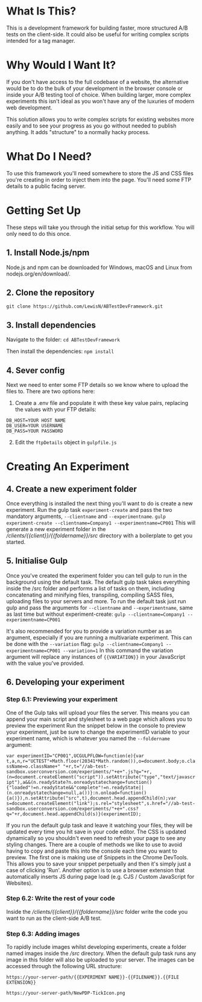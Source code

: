 # What Is This?
This is a development framework for building faster, more structured A/B tests on the client-side. It could also be useful for writing complex scripts intended for a tag manager.

# Why Would I Want It?
If you don't have access to the full codebase of a website, the alternative would be to do the bulk of your development in the browser console or inside your A/B testing tool of choice. When building larger, more complex experiments this isn't ideal as you won't have any of the luxuries of modern web development.

This solution allows you to write complex scripts for existing websites more easily and to see your progress as you go without needed to publish anything. It adds "structure" to a normally hacky process.

# What Do I Need?
To use this framework you'll need somewhere to store the JS and CSS files you're creating in order to inject them into the page. You'll need some FTP details to a public facing server.

# Getting Set Up
These steps will take you through the initial setup for this workflow. You will only need to do this once.

## 1. Install Node.js/npm
Node.js and npm can be downloaded for Windows, macOS and Linux from nodejs.org/en/download/.

## 2. Clone the repository
`git clone https://github.com/LewisN/ABTestDevFramework.git`

## 3. Install dependencies
Navigate to the folder:
`cd ABTestDevFramework`

Then install the dependencies:
`npm install`

## 4. Sever config
Next we need to enter some FTP details so we know where to upload the files to. There are two options here:
1. Create a .env file and populate it with these key value pairs, replacing the values with your FTP details:
```
DB_HOST=YOUR HOST NAME
DB_USER=YOUR USERNAME  
DB_PASS=YOUR PASSWORD
```
2. Edit the `ftpDetails` object in `gulpfile.js`


# Creating An Experiment

## 4. Create a new experiment folder
Once everything is installed the next thing you'll want to do is create a new experiment. Run the gulp task `experiment-create` and pass the two mandatory arguments, `--clientname` and `--experimentname`.
`gulp experiment-create --clientname=Company1 --experimentname=CP001`
This will generate a new experiment folder in the _/clients/{{client}}/{{foldername}}/src_ directory with a boilerplate to get you started.

## 5. Initialise Gulp
Once you've created the experiment folder you can tell gulp to run in the background using the default task. The default gulp task takes everything inside the /src folder and performs a list of tasks on them, including concatenating and minifying files, transpiling, compiling SASS files, uploading files to your servers and more. 
To run the default task just run gulp and pass the arguments for `--clientname` and `--experimentname`, same as last time but without experiment-create:
`gulp --clientname=Company1 --experimentname=CP001`

It's also recommended for you to provide a variation number as an argument, especially if you are running a multivariate experiment. This can be done with the `--variation` flag:
`gulp --clientname=Company1 --experimentname=CP001 --variation=1`
In this command the variation argument will replace any instances of `{{VARIATION}}` in your JavaScript with the value you've provided.

## 6. Developing your experiment
### Step 6.1: Previewing your experiment
One of the Gulp taks will upload your files the server. This means you can append your main script and stylesheet to a web page which allows you to preview the experiment Run the snippet below in the console to preview your experiment, just be sure to change the experimentID variable to your experiment name, which is whatever you named the `--foldername` argument:

```var experimentID="CP001",UCGULPFLOW=function(e){var t,a,n,r="UCTEST"+Math.floor(20341*Math.random()),o=document.body;o.className=o.className+" "+r,t="//ab-test-sandbox.userconversion.com/experiments/"+e+".js?q="+r,(n=document.createElement("script")).setAttribute("type","text/javascript"),a&&(n.readyState?n.onreadystatechange=function(){"loaded"!=n.readyState&&"complete"!=n.readyState||(n.onreadystatechange=null,a())}:n.onload=function(){a()}),n.setAttribute("src",t),document.head.appendChild(n);var s=document.createElement("link");s.rel="stylesheet",s.href="//ab-test-sandbox.userconversion.com/experiments/"+e+".css?q="+r,document.head.appendChild(s)}(experimentID);```

If you run the default gulp task and leave it watching your files, they will be updated every time you hit save in your code editor. The CSS is updated dynamically so you shouldn't even need to refresh your page to see any styling changes.
There are a couple of methods we like to use to avoid having to copy and paste this into the console each time you want to preview. The first one is making use of Snippets in the Chrome DevTools. This allows you to save your snippet perpetually and then it's simply just a case of clicking 'Run'.
Another option is to use a browser extension that automatically inserts JS during page load (e.g. CJS / Custom JavaScript for Websites).

### Step 6.2: Write the rest of your code
Inside the _/clients/{{client}}/{{foldername}}/src_ folder write the code you want to run as the client-side A/B test.

### Step 6.3: Adding images
To rapidly include images whilst developing experiments, create a folder named images inside the _/src_ directory. When the default gulp task runs any image in this folder will also be uploaded to your server. The images can be accessed through the following URL structure:

`https://your-server-path/{{EXPERIMENT NAME}}-{{FILENAME}}.{{FILE EXTENSION}}`

`https://your-server-path/NewPDP-TickIcon.png`